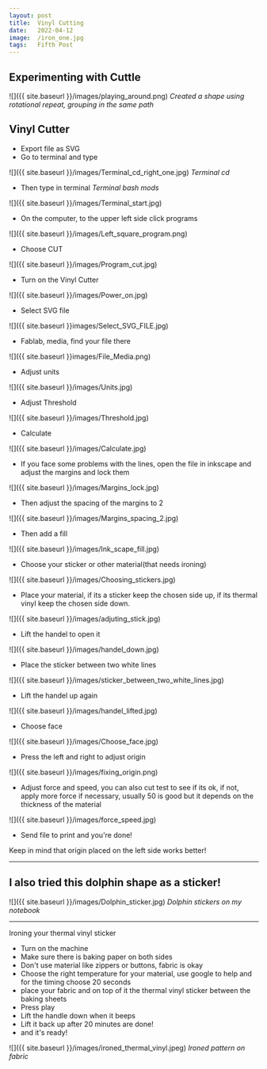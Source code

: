 ```yaml
---
layout: post
title:  Vinyl Cutting
date:   2022-04-12 
image:  /iron_one.jpg
tags:   Fifth Post
---
```


## Experimenting with Cuttle

![]({{ site.baseurl }}/images/playing_around.png)
*Created a shape using rotational repeat, grouping in the same path* 

## Vinyl Cutter

* Export file as SVG
* Go to terminal and type

![]({{ site.baseurl }}/images/Terminal_cd_right_one.jpg)
*Terminal cd*

* Then type in terminal
*Terminal bash mods*

![]({{ site.baseurl }}/images/Terminal_start.jpg)

* On the computer, to the upper left side click programs

![]({{ site.baseurl }}/images/Left_square_program.png)

* Choose CUT

![]({{ site.baseurl }}/images/Program_cut.jpg)

* Turn on the Vinyl Cutter

![]({{ site.baseurl }}/images/Power_on.jpg)

* Select SVG file

![]({{ site.baseurl }}images/Select_SVG_FILE.jpg)

* Fablab, media, find your file there

![]({{ site.baseurl }}images/File_Media.png)

* Adjust units

![]({{ site.baseurl }}/images/Units.jpg)

* Adjust Threshold

![]({{ site.baseurl }}/images/Threshold.jpg)

* Calculate

![]({{ site.baseurl }}/images/Calculate.jpg)

* If you face some problems with the lines, open the file in inkscape and adjust the margins  and lock them

![]({{ site.baseurl }}/images/Margins_lock.jpg)

* Then adjust the spacing of the margins to 2

![]({{ site.baseurl }}/images/Margins_spacing_2.jpg)

* Then add a fill

![]({{ site.baseurl }}/images/Ink_scape_fill.jpg)

* Choose your sticker or other material(that needs ironing)

![]({{ site.baseurl }}/images/Choosing_stickers.jpg)

* Place your material, if its a sticker keep the chosen side up, if its thermal vinyl keep the chosen side down.

![]({{ site.baseurl }}/images/adjuting_stick.jpg)

* Lift the handel to open it

![]({{ site.baseurl }}/images/handel_down.jpg)

* Place the sticker between two white lines

![]({{ site.baseurl }}/images/sticker_between_two_white_lines.jpg)

*  Lift the handel up again

![]({{ site.baseurl }}/images/handel_lifted.jpg)

* Choose face

![]({{ site.baseurl }}/images/Choose_face.jpg)

* Press the left and right to adjust origin

![]({{ site.baseurl }}/images/fixing_origin.png)

* Adjust force and speed, you can also cut test to see if its ok, if not, apply more force if necessary, usually 50 is good but it depends on the thickness of the material

![]({{ site.baseurl }}/images/force_speed.jpg)

* Send file to print and you're done!

Keep in mind that origin placed on the left side works better!


--- 

## I also tried this dolphin shape as a sticker! 

![]({{ site.baseurl }}/images/Dolphin_sticker.jpg)
*Dolphin stickers on my notebook*

---

Ironing your thermal vinyl sticker

* Turn on the machine
* Make sure there is baking paper on both sides
* Don't use material like zippers or buttons, fabric is okay
* Choose the right temperature for your material, use google to help and for the timing choose 20 seconds
* place your fabric and on top of it the thermal vinyl sticker between the baking sheets
* Press play
* Lift the handle down when it beeps
* Lift it back up after 20 minutes are done!
* and it's ready!

![]({{ site.baseurl }}/images/ironed_thermal_vinyl.jpeg)
*Ironed pattern on fabric*







